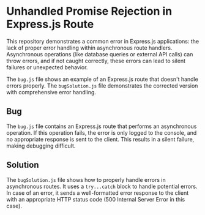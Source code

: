 # Unhandled Promise Rejection in Express.js Route

This repository demonstrates a common error in Express.js applications: the lack of proper error handling within asynchronous route handlers.  Asynchronous operations (like database queries or external API calls) can throw errors, and if not caught correctly, these errors can lead to silent failures or unexpected behavior.

The `bug.js` file shows an example of an Express.js route that doesn't handle errors properly.  The `bugSolution.js` file demonstrates the corrected version with comprehensive error handling.

## Bug

The `bug.js` file contains an Express.js route that performs an asynchronous operation. If this operation fails, the error is only logged to the console, and no appropriate response is sent to the client.  This results in a silent failure, making debugging difficult.

## Solution

The `bugSolution.js` file shows how to properly handle errors in asynchronous routes.  It uses a `try...catch` block to handle potential errors.  In case of an error, it sends a well-formatted error response to the client with an appropriate HTTP status code (500 Internal Server Error in this case).